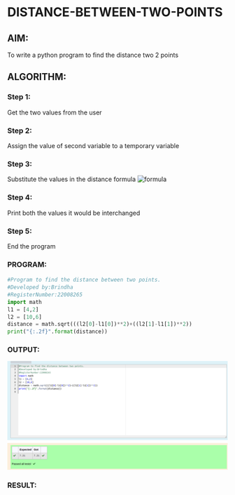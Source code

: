 # DISTANCE-BETWEEN-TWO-POINTS

## AIM:
To write a python program to find the distance two 2 points

## ALGORITHM:

### Step 1: 
Get the two values from the user
### Step 2: 
Assign the value of second variable to a temporary variable
### Step 3: 
Substitute the values in the distance formula  ![formula](./formula.JPG)

### Step 4: 
Print both the values it would be interchanged
### Step 5: 
End the program
### PROGRAM:
```python
#Program to find the distance between two points.
#Developed by:Brindha 
#RegisterNumber:22008265
import math
l1 = [4,2]
l2 = [10,6]
distance = math.sqrt(((l2[0]-l1[0])**2)+((l2[1]-l1[1])**2))
print("{:.2f}".format(distance))
```

### OUTPUT:
![](./out3.png)


### RESULT:

